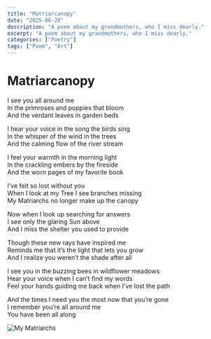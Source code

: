 ```yaml
---
title: "Matriarcanopy"
date: "2025-06-28"
description: "A poem about my grandmothers, who I miss dearly."
excerpt: "A poem about my grandmothers, who I miss dearly."
categories: ["Poetry"]
tags: ["Poem", "Art"]
---
```

# Matriarcanopy

I see you all around me <br>
In the primroses and poppies that bloom <br>
And the verdant leaves in garden beds

I hear your voice in the song the birds sing <br>
In the whisper of the wind in the trees <br>
And the calming flow of the river stream

I feel your warmth in the morning light <br>
In the crackling embers by the fireside <br>
And the worn pages of my favorite book

I’ve felt so lost without you <br>
When I look at my Tree I see branches missing <br>
My Matriarchs no longer make up the canopy

Now when I look up searching for answers <br>
I see only the glaring Sun above <br>
And I miss the shelter you used to provide 

Though these new rays have inspired me <br>
Reminds me that it’s the light that lets you grow <br>
And I realize you weren’t the shade after all

I see you in the buzzing bees in wildflower meadows <br>
Hear your voice when I can’t find my words <br>
Feel your hands guiding me back when I’ve lost the path

And the times I need you the most now that you’re gone <br>
I remember you’re all around me <br>
You have been all along 

![My Matriarchs](../../assets/blogImg/Primroses.jpg)